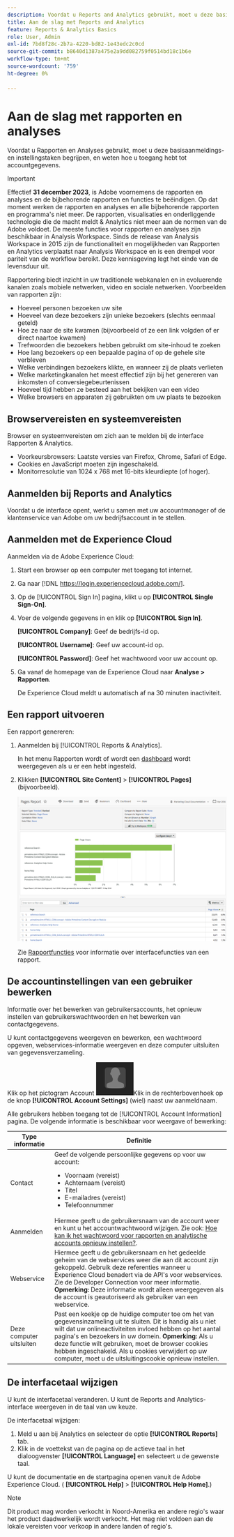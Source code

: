 ```yaml
---
description: Voordat u Reports and Analytics gebruikt, moet u deze basistaken voor aanmelding en installatie begrijpen en controleren hoe u toegang krijgt tot accountgegevens.
title: Aan de slag met Reports and Analytics
feature: Reports & Analytics Basics
role: User, Admin
exl-id: 7bd8f28c-2b7a-4220-bd82-1e43edc2c0cd
source-git-commit: b8640d1387a475e2a9dd082759f0514bd18c1b6e
workflow-type: tm+mt
source-wordcount: '759'
ht-degree: 0%

---
```


# Aan de slag met rapporten en analyses

Voordat u Rapporten en Analyses gebruikt, moet u deze basisaanmeldings- en instellingstaken begrijpen, en weten hoe u toegang hebt tot accountgegevens.

>[!IMPORTANT]
>Effectief **31 december 2023**, is Adobe voornemens de rapporten en analyses en de bijbehorende rapporten en functies te beëindigen. Op dat moment werken de rapporten en analyses en alle bijbehorende rapporten en programma&#39;s niet meer. De rapporten, visualisaties en onderliggende technologie die de macht meldt &amp; Analytics niet meer aan de normen van de Adobe voldoet. De meeste functies voor rapporten en analyses zijn beschikbaar in Analysis Workspace. Sinds de release van Analysis Workspace in 2015 zijn de functionaliteit en mogelijkheden van Rapporten en Analytics verplaatst naar Analysis Workspace en is een drempel voor pariteit van de workflow bereikt. Deze kennisgeving legt het einde van de levensduur uit.

Rapportering biedt inzicht in uw traditionele webkanalen en in evoluerende kanalen zoals mobiele netwerken, video en sociale netwerken. Voorbeelden van rapporten zijn:

* Hoeveel personen bezoeken uw site
* Hoeveel van deze bezoekers zijn unieke bezoekers (slechts eenmaal geteld)
* Hoe ze naar de site kwamen (bijvoorbeeld of ze een link volgden of er direct naartoe kwamen)
* Trefwoorden die bezoekers hebben gebruikt om site-inhoud te zoeken
* Hoe lang bezoekers op een bepaalde pagina of op de gehele site verbleven
* Welke verbindingen bezoekers klikte, en wanneer zij de plaats verlieten
* Welke marketingkanalen het meest effectief zijn bij het genereren van inkomsten of conversiegebeurtenissen
* Hoeveel tijd hebben ze besteed aan het bekijken van een video
* Welke browsers en apparaten zij gebruikten om uw plaats te bezoeken

## Browservereisten en systeemvereisten

Browser en systeemvereisten om zich aan te melden bij de interface Rapporten &amp; Analytics.

* Voorkeursbrowsers: Laatste versies van Firefox, Chrome, Safari of Edge.
* Cookies en JavaScript moeten zijn ingeschakeld.
* Monitorresolutie van 1024 x 768 met 16-bits kleurdiepte (of hoger).

## Aanmelden bij Reports and Analytics

Voordat u de interface opent, werkt u samen met uw accountmanager of de klantenservice van Adobe om uw bedrijfsaccount in te stellen.

## Aanmelden met de Experience Cloud

Aanmelden via de Adobe Experience Cloud:

1. Start een browser op een computer met toegang tot internet.
1. Ga naar [!DNL https://login.experiencecloud.adobe.com/].
1. Op de [!UICONTROL Sign In] pagina, klikt u op **[!UICONTROL Single Sign-On]**.
1. Voer de volgende gegevens in en klik op **[!UICONTROL Sign In]**.

   **[!UICONTROL Company]**: Geef de bedrijfs-id op.

   **[!UICONTROL Username]**: Geef uw account-id op.

   **[!UICONTROL Password]**: Geef het wachtwoord voor uw account op.
1. Ga vanaf de homepage van de Experience Cloud naar **Analyse > Rapporten**.

   De Experience Cloud meldt u automatisch af na 30 minuten inactiviteit.

## Een rapport uitvoeren

Een rapport genereren:

1. Aanmelden bij [!UICONTROL Reports & Analytics].

   In het menu Rapporten wordt of wordt een [dashboard](/help/analyze/reports-analytics/dashboard.md) wordt weergegeven als u er een hebt ingesteld.

1. Klikken **[!UICONTROL Site Content]** > **[!UICONTROL Pages]** (bijvoorbeeld).

   ![](assets/pages_report.png)

   Zie [Rapportfuncties](/help/analyze/reports-analytics/overview/report-overview.md) voor informatie over interfacefuncties van een rapport.

## De accountinstellingen van een gebruiker bewerken

Informatie over het bewerken van gebruikersaccounts, het opnieuw instellen van gebruikerswachtwoorden en het bewerken van contactgegevens.

U kunt contactgegevens weergeven en bewerken, een wachtwoord opgeven, webservices-informatie weergeven en deze computer uitsluiten van gegevensverzameling.

Klik op het pictogram Account ![](assets/account.png)Klik in de rechterbovenhoek op de knop **[!UICONTROL Account Settings]** (wiel) naast uw aanmeldnaam.

Alle gebruikers hebben toegang tot de [!UICONTROL Account Information] pagina. De volgende informatie is beschikbaar voor weergave of bewerking:

| Type informatie | Definitie |
| --- | --- |
| Contact | Geef de volgende persoonlijke gegevens op voor uw account:<ul><li>Voornaam (vereist)</li><li>Achternaam (vereist)</li><li>Titel</li><li>E-mailadres (vereist)</li><li>Telefoonnummer</li></ul> |
| Aanmelden | Hiermee geeft u de gebruikersnaam van de account weer en kunt u het accountwachtwoord wijzigen. Zie ook: [Hoe kan ik het wachtwoord voor rapporten en analytische accounts opnieuw instellen?](https://experienceleague.adobe.com/docs/analytics/technotes/troubleshoot-login.html). |
| Webservice | Hiermee geeft u de gebruikersnaam en het gedeelde geheim van de webservices weer die aan dit account zijn gekoppeld. Gebruik deze referenties wanneer u Experience Cloud benadert via de API&#39;s voor webservices. Zie de Developer Connection voor meer informatie. **Opmerking:** Deze informatie wordt alleen weergegeven als de account is geautoriseerd als gebruiker van een webservice. |
| Deze computer uitsluiten | Past een koekje op de huidige computer toe om het van gegevensinzameling uit te sluiten. Dit is handig als u niet wilt dat uw onlineactiviteiten invloed hebben op het aantal pagina&#39;s en bezoekers in uw domein. **Opmerking:** Als u deze functie wilt gebruiken, moet de browser cookies hebben ingeschakeld. Als u cookies verwijdert op uw computer, moet u de uitsluitingscookie opnieuw instellen. |

## De interfacetaal wijzigen

U kunt de interfacetaal veranderen. U kunt de Reports and Analytics-interface weergeven in de taal van uw keuze.

De interfacetaal wijzigen:

1. Meld u aan bij Analytics en selecteer de optie **[!UICONTROL Reports]** tab.
1. Klik in de voettekst van de pagina op de actieve taal in het dialoogvenster **[!UICONTROL Language]** en selecteert u de gewenste taal.

U kunt de documentatie en de startpagina openen vanuit de Adobe Experience Cloud. ( **[!UICONTROL Help]** > **[!UICONTROL Help Home]**.)

>[!NOTE]
>Dit product mag worden verkocht in Noord-Amerika en andere regio&#39;s waar het product daadwerkelijk wordt verkocht. Het mag niet voldoen aan de lokale vereisten voor verkoop in andere landen of regio&#39;s.
